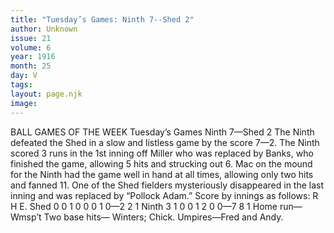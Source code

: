 ```yaml
---
title: "Tuesday’s Games: Ninth 7--Shed 2"
author: Unknown
issue: 21
volume: 6
year: 1916
month: 25
day: V
tags:
layout: page.njk
image:
---
```

BALL GAMES OF THE WEEK   Tuesday’s Games   Ninth 7—Shed 2      The Ninth defeated the Shed in a slow and listless game by the score 7—2.       The Ninth scored 3 runs in the 1st inning off Miller who was replaced by Banks, who finished the game, allowing 5 hits and strucking out 6.      Mac on the mound for the Ninth had the game well in hand at all times, allowing only two hits and fanned 11.      One of the Shed fielders mysteriously disappeared in the last inning and was replaced by “Pollock Adam.”      Score by innings as follows:   R H E. Shed 0 0 1 0 0 0 1 0—2 2 1 Ninth 3 1 0 0 1 2 0 0—7 8 1   Home run—Wmsp’t   Two base hits— Winters; Chick.   Umpires—Fred and Andy.   


